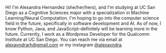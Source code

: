 Hi! I'm Alexandra Hernandez (she/her/hers), and I'm studying at UC San Diego as a Cognitive Sciences major with a specialization in Machine Learning/Neural Computation. 
I'm hoping to go into the computer science field in the future, specifically in software development and AI. As of now, I know Python, Java, and JavaScript–definitely
will be learning more in the future. 
Currently, I work as a Wordpress Developer for the Qualcomm Institute at UC San Diego.
You can reach me via email at alexavndrarh@gmail.com or my instagram [@alexavndra](https://instagram.com/alexavndra).
